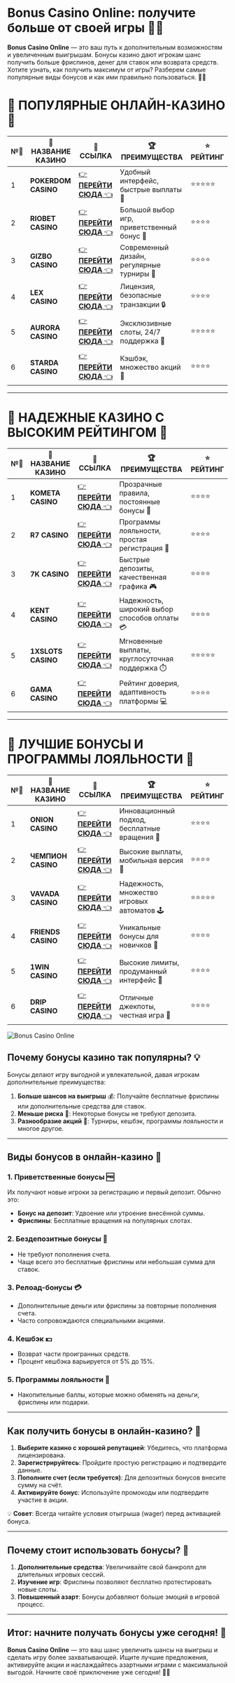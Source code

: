 # Bonus Casino Online: получите больше от своей игры 🎰✨

**Bonus Casino Online** — это ваш путь к дополнительным возможностям и увеличенным выигрышам. Бонусы казино дают игрокам шанс получить больше фриспинов, денег для ставок или возврата средств. Хотите узнать, как получить максимум от игры? Разберем самые популярные виды бонусов и как ими правильно пользоваться. 🎁💎

# 🌟 ПОПУЛЯРНЫЕ ОНЛАЙН-КАЗИНО 🌟

| №️⃣ | 🎰 НАЗВАНИЕ КАЗИНО                       | 🔗 ССЫЛКА                                                                          | 🏆 ПРЕИМУЩЕСТВА                              | ⭐ РЕЙТИНГ |
|-----|------------------------------------------|------------------------------------------------------------------------------------|---------------------------------------------|------------|
| 1   | **POKERDOM CASINO**                      | [👉 **ПЕРЕЙТИ СЮДА** 👈](https://brandplay.link/4k77v2yx)                          | Удобный интерфейс, быстрые выплаты 🤑         | ⭐⭐⭐⭐⭐     |
| 2   | **RIOBET CASINO**                        | [👉 **ПЕРЕЙТИ СЮДА** 👈](https://brandplay.link/7xBLTPyj)                          | Большой выбор игр, приветственный бонус 🎁    | ⭐⭐⭐⭐      |
| 3   | **GIZBO CASINO**                         | [👉 **ПЕРЕЙТИ СЮДА** 👈](https://brandplay.link/bprXw4YV)                          | Современный дизайн, регулярные турниры 🏅      | ⭐⭐⭐⭐      |
| 4   | **LEX CASINO**                           | [👉 **ПЕРЕЙТИ СЮДА** 👈](https://brandplay.link/zW4hdDFV)                          | Лицензия, безопасные транзакции 🔒            | ⭐⭐⭐⭐      |
| 5   | **AURORA CASINO**                        | [👉 **ПЕРЕЙТИ СЮДА** 👈](https://10trafic-stat2.com/click/668546556bcc6313411604bd/6766/13032/subaccount) | Эксклюзивные слоты, 24/7 поддержка 🌟         | ⭐⭐⭐⭐⭐     |
| 6   | **STARDA CASINO**                        | [👉 **ПЕРЕЙТИ СЮДА** 👈](https://brandplay.link/fB7xwRFL)                          | Кэшбэк, множество акций 🎉                    | ⭐⭐⭐⭐      |

---

# 🏅 НАДЕЖНЫЕ КАЗИНО С ВЫСОКИМ РЕЙТИНГОМ 🏅

| №️⃣ | 🎰 НАЗВАНИЕ КАЗИНО                       | 🔗 ССЫЛКА                                                                          | 🏆 ПРЕИМУЩЕСТВА                              | ⭐ РЕЙТИНГ |
|-----|------------------------------------------|------------------------------------------------------------------------------------|---------------------------------------------|------------|
| 1   | **KOMETA CASINO**                        | [👉 **ПЕРЕЙТИ СЮДА** 👈](https://brandplay.link/8ZymQJV8)                          | Прозрачные правила, постоянные бонусы 🔄      | ⭐⭐⭐⭐      |
| 2   | **R7 CASINO**                            | [👉 **ПЕРЕЙТИ СЮДА** 👈](https://brandplay.link/bMd3Yjsw)                          | Программы лояльности, простая регистрация 📝   | ⭐⭐⭐⭐      |
| 3   | **7K CASINO**                            | [👉 **ПЕРЕЙТИ СЮДА** 👈](https://brandplay.link/BvQyFShp)                          | Быстрые депозиты, качественная графика 🎮      | ⭐⭐⭐⭐      |
| 4   | **KENT CASINO**                          | [👉 **ПЕРЕЙТИ СЮДА** 👈](https://brandplay.link/Fv2WP3js)                          | Надежность, широкий выбор способов оплаты 💳  | ⭐⭐⭐⭐      |
| 5   | **1XSLOTS CASINO**                       | [👉 **ПЕРЕЙТИ СЮДА** 👈](https://brandplay.link/hSB1khtr)                          | Мгновенные выплаты, круглосуточная поддержка ⏱️| ⭐⭐⭐⭐⭐     |
| 6   | **GAMA CASINO**                          | [👉 **ПЕРЕЙТИ СЮДА** 👈](https://brandplay.link/j6NMKsDz)                          | Рейтинг доверия, адаптивность платформы 💻     | ⭐⭐⭐⭐      |

---

# 🎁 ЛУЧШИЕ БОНУСЫ И ПРОГРАММЫ ЛОЯЛЬНОСТИ 🎁

| №️⃣ | 🎰 НАЗВАНИЕ КАЗИНО                       | 🔗 ССЫЛКА                                                                          | 🏆 ПРЕИМУЩЕСТВА                              | ⭐ РЕЙТИНГ |
|-----|------------------------------------------|------------------------------------------------------------------------------------|---------------------------------------------|------------|
| 1   | **ONION CASINO**                         | [👉 **ПЕРЕЙТИ СЮДА** 👈](https://brandplay.link/zBGRVpQ9)                          | Инновационный подход, бесплатные вращения 🎡  | ⭐⭐⭐⭐      |
| 2   | **ЧЕМПИОН CASINO**                       | [👉 **ПЕРЕЙТИ СЮДА** 👈](https://temon-gter.cfd/go/lRq?p80412p304504pcc44t17455)   | Высокие выплаты, мобильная версия 📱          | ⭐⭐⭐⭐      |
| 3   | **VAVADA CASINO**                        | [👉 **ПЕРЕЙТИ СЮДА** 👈](https://vavadapartner.pro/?promo=ea5c9275-6854-4505-94fc-95ab18221945-linkb2) | Надежность, множество игровых автоматов 🕹️    | ⭐⭐⭐⭐⭐     |
| 4   | **FRIENDS CASINO**                       | [👉 **ПЕРЕЙТИ СЮДА** 👈](https://gofriends.vc/linkb2)                              | Уникальные бонусы для новичков 🤝             | ⭐⭐⭐⭐      |
| 5   | **1WIN CASINO**                          | [👉 **ПЕРЕЙТИ СЮДА** 👈](https://brandplay.link/smXVpBbG)                          | Высокие лимиты, продуманный интерфейс 🎯      | ⭐⭐⭐⭐      |
| 6   | **DRIP CASINO**                          | [👉 **ПЕРЕЙТИ СЮДА** 👈](https://drp-ircp01.com/c07e6a3db)                          | Отличные джекпоты, честная игра 💎            | ⭐⭐⭐⭐      |

![Bonus Casino Online](https://spadok.org.ua/images/bolokhiv/bezdepozytni-poslugy-lavyna.jpg)

## Почему бонусы казино так популярны? 💡

Бонусы делают игру выгодной и увлекательной, давая игрокам дополнительные преимущества:  
1. **Больше шансов на выигрыш** 💰: Получайте бесплатные фриспины или дополнительные средства для ставок.  
2. **Меньше риска** 🔐: Некоторые бонусы не требуют депозита.  
3. **Разнообразие акций** 🌟: Турниры, кешбэк, программы лояльности и многое другое.  

---

## Виды бонусов в онлайн-казино 🎯

### 1. Приветственные бонусы 🆓  
Их получают новые игроки за регистрацию и первый депозит. Обычно это:  
- **Бонус на депозит**: Удвоение или утроение внесённой суммы.  
- **Фриспины**: Бесплатные вращения на популярных слотах.  

### 2. Бездепозитные бонусы 🎉  
- Не требуют пополнения счета.  
- Чаще всего это бесплатные фриспины или небольшая сумма для ставок.  

### 3. Релоад-бонусы 💳  
- Дополнительные деньги или фриспины за повторные пополнения счета.  
- Часто сопровождаются специальными акциями.  

### 4. Кешбэк 💵  
- Возврат части проигранных средств.  
- Процент кешбэка варьируется от 5% до 15%.  

### 5. Программы лояльности 🌟  
- Накопительные баллы, которые можно обменять на деньги, фриспины или подарки.  

---

## Как получить бонусы в онлайн-казино? 🚀

1. **Выберите казино с хорошей репутацией**: Убедитесь, что платформа лицензирована.  
2. **Зарегистрируйтесь**: Пройдите простую регистрацию и подтвердите данные.  
3. **Пополните счет (если требуется)**: Для депозитных бонусов внесите сумму на счёт.  
4. **Активируйте бонус**: Используйте промокоды или подтвердите участие в акции.  

💡 **Совет**: Всегда читайте условия отыгрыша (wager) перед активацией бонуса.  

---

## Почему стоит использовать бонусы? 🌟

1. **Дополнительные средства**: Увеличивайте свой банкролл для длительных игровых сессий.  
2. **Изучение игр**: Фриспины позволяют бесплатно протестировать новые слоты.  
3. **Повышенный азарт**: Бонусы добавляют больше эмоций в игровой процесс.  

---

## Итог: начните получать бонусы уже сегодня! 🎉

**Bonus Casino Online** — это ваш шанс увеличить шансы на выигрыш и сделать игру более захватывающей. Ищите лучшие предложения, активируйте акции и наслаждайтесь азартными играми с максимальной выгодой. Начните своё приключение уже сегодня! 🎰✨  
